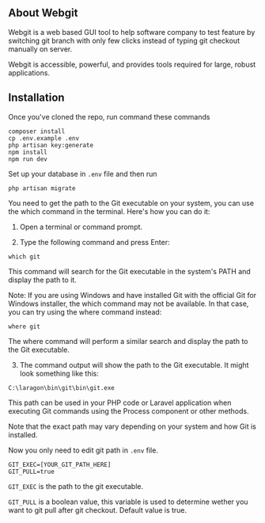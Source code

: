 ## About Webgit

Webgit is a web based GUI tool to help software company to test feature by switching git branch with only few clicks instead of typing git checkout manually on server.  

Webgit is accessible, powerful, and provides tools required for large, robust applications.

## Installation
Once you've cloned the repo, run command these commands 
```
composer install
cp .env.example .env
php artisan key:generate
npm install
npm run dev
```

Set up your database in `.env` file and then run

```
php artisan migrate
```

You need to get the path to the Git executable on your system, you can use the which command in the terminal. Here's how you can do it:

1. Open a terminal or command prompt.

2. Type the following command and press Enter:

```
which git
```
This command will search for the Git executable in the system's PATH and display the path to it.

Note: If you are using Windows and have installed Git with the official Git for Windows installer, the which command may not be available. In that case, you can try using the where command instead:

```
where git
```
The where command will perform a similar search and display the path to the Git executable.

3. The command output will show the path to the Git executable. It might look something like this:

```
C:\laragon\bin\git\bin\git.exe
```
This path can be used in your PHP code or Laravel application when executing Git commands using the Process component or other methods.

Note that the exact path may vary depending on your system and how Git is installed.

Now you only need to edit git path in `.env` file.

```
GIT_EXEC=[YOUR_GIT_PATH_HERE]
GIT_PULL=true
```

`GIT_EXEC` is the path to the git executable.

`GIT_PULL` is a boolean value, this variable is used to determine wether you want to git pull after git checkout. Default value is true.